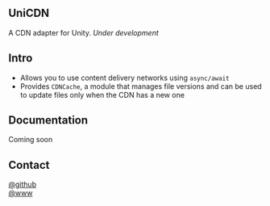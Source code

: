 ## UniCDN
A CDN adapter for Unity. _Under development_

## Intro
- Allows you to use content delivery networks using `async/await`  
- Provides `CDNCache`, a module that manages file versions and can be used to update files only when the CDN has a new one  

## Documentation
Coming soon  

## Contact  
[@github](https://www.github.com/adrenak)  
[@www](http://www.vatsalambastha.com)  